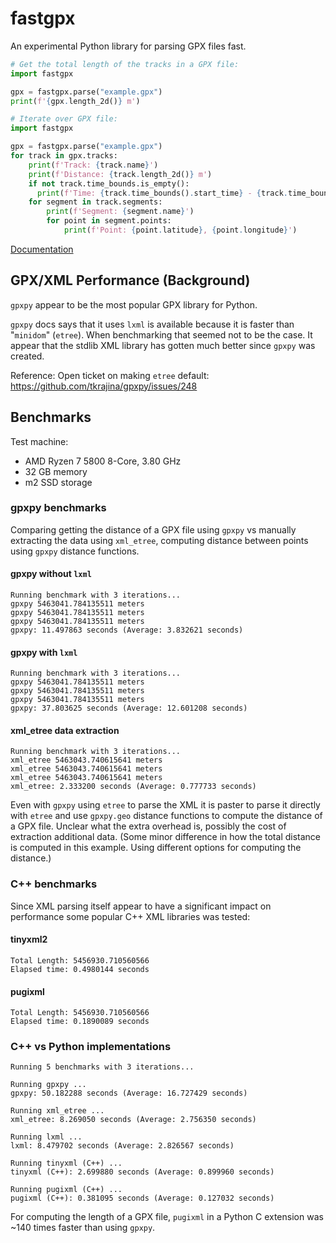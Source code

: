 # fastgpx

An experimental Python library for parsing GPX files fast.

```py
# Get the total length of the tracks in a GPX file:
import fastgpx

gpx = fastgpx.parse("example.gpx")
print(f'{gpx.length_2d()} m')
```

```py
# Iterate over GPX file:
import fastgpx

gpx = fastgpx.parse("example.gpx")
for track in gpx.tracks:
    print(f'Track: {track.name}')
    print(f'Distance: {track.length_2d()} m')
    if not track.time_bounds.is_empty():
      print(f'Time: {track.time_bounds().start_time} - {track.time_bounds().end_time}')
    for segment in track.segments:
        print(f'Segment: {segment.name}')
        for point in segment.points:
            print(f'Point: {point.latitude}, {point.longitude}')
```

[Documentation](https://thomthom.github.io/fastgpx/)

## GPX/XML Performance (Background)

`gpxpy` appear to be the most popular GPX library for Python.

`gpxpy` docs says that it uses `lxml` is available because it is faster than "`minidom`" (`etree`).
When benchmarking that seemed not to be the case. It appear that the stdlib XML library has gotten
much better since `gpxpy` was created.

Reference: Open ticket on making `etree` default:
https://github.com/tkrajina/gpxpy/issues/248

## Benchmarks

Test machine:

* AMD Ryzen 7 5800 8-Core, 3.80 GHz
* 32 GB memory
* m2 SSD storage

### gpxpy benchmarks

Comparing getting the distance of a GPX file using `gpxpy` vs manually extracting
the data using `xml_etree`, computing distance between points using `gpxpy`
distance functions.

#### gpxpy without `lxml`

```
Running benchmark with 3 iterations...
gpxpy 5463041.784135511 meters
gpxpy 5463041.784135511 meters
gpxpy 5463041.784135511 meters
gpxpy: 11.497863 seconds (Average: 3.832621 seconds)
```

#### gpxpy with `lxml`

```
Running benchmark with 3 iterations...
gpxpy 5463041.784135511 meters
gpxpy 5463041.784135511 meters
gpxpy 5463041.784135511 meters
gpxpy: 37.803625 seconds (Average: 12.601208 seconds)
```

#### xml_etree data extraction

```
Running benchmark with 3 iterations...
xml_etree 5463043.740615641 meters
xml_etree 5463043.740615641 meters
xml_etree 5463043.740615641 meters
xml_etree: 2.333200 seconds (Average: 0.777733 seconds)
```

Even with `gpxpy` using `etree` to parse the XML it is paster to parse it
directly with `etree` and use `gpxpy.geo` distance functions to compute the
distance of a GPX file. Unclear what the extra overhead is, possibly the cost
of extraction additional data. (Some minor difference in how the total distance
is computed in this example. Using different options for computing the distance.)

### C++ benchmarks

Since XML parsing itself appear to have a significant impact on performance some
popular C++ XML libraries was tested:

#### tinyxml2
```
Total Length: 5456930.710560566
Elapsed time: 0.4980144 seconds
```

#### pugixml
```
Total Length: 5456930.710560566
Elapsed time: 0.1890089 seconds
```

### C++ vs Python implementations


```
Running 5 benchmarks with 3 iterations...

Running gpxpy ...
gpxpy: 50.182288 seconds (Average: 16.727429 seconds)

Running xml_etree ...
xml_etree: 8.269050 seconds (Average: 2.756350 seconds)

Running lxml ...
lxml: 8.479702 seconds (Average: 2.826567 seconds)

Running tinyxml (C++) ...
tinyxml (C++): 2.699880 seconds (Average: 0.899960 seconds)

Running pugixml (C++) ...
pugixml (C++): 0.381095 seconds (Average: 0.127032 seconds)
```

For computing the length of a GPX file, `pugixml` in a Python C extension was ~140
times faster than using `gpxpy`.
